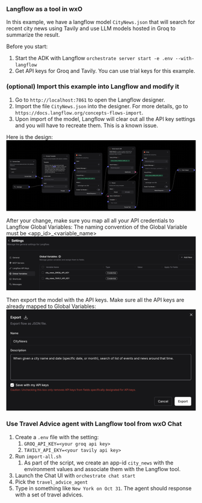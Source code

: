 ### Langflow as a tool in wxO

In this example, we have a langflow model `CityNews.json` that will search for
recent city news using Tavily and use LLM models hosted in Groq to summarize the result.

Before you start:
1. Start the ADK with Langflow `orchestrate server start -e .env --with-langflow`
1. Get API keys for Groq and Tavily.  You can use trial keys for this example.

### (optional) Import this example into Langflow and modify it

1. Go to `http://localhost:7861` to open the Langflow designer.
2. Import the file `CityNews.json` into the designer.  For more details, go to `https://docs.langflow.org/concepts-flows-import`.
3. Upon import of the model, Langflow will clear out all the API key settings and you will have to recreate them.  This is a known issue.

Here is the design:
![alt text](images/CityNews.png)

After your change, make sure you map all all your API credentials to Langflow Global Variables:
The naming convention of the Global Variable must be <app_id>_<variable_name>
![alt text](images/GlobalVariables.png)

Then export the model with the API keys.  Make sure all the API keys are already mapped to Global Variables:
![alt text](images/ExportFlow.png)

### Use Travel Advice agent with Langflow tool from wxO Chat

1. Create a `.env` file with the setting:
    1. `GROQ_API_KEY=<your groq api key>`
    2. `TAVILY_API_EKY=<your tavily api key>`
1. Run `import-all.sh` 
    1. As part of the script, we create an app-id `city_news` with the environment values and associate them with the Langflow tool.
1. Launch the Chat UI with `orchestrate chat start`
1. Pick the `travel_advice_agent`
1. Type in something like `New York on Oct 31`. The agent should response with a set of travel advices.

